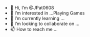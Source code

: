 - 👋 Hi, I’m @JPat0608
- 👀 I’m interested in ...Playing Games
- 🌱 I’m currently learning ...
- 💞️ I’m looking to collaborate on ...
- 📫 How to reach me ...

<!---
JPat0608/JPat0608 is a ✨ special ✨ repository because its `README.md` (this file) appears on your GitHub profile.
You can click the Preview link to take a look at your changes.
--->

